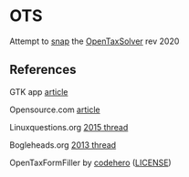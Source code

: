 # OTS

Attempt to [snap](https://snapcraft.io/otax/)
  the [OpenTaxSolver](https://sourceforge.net/projects/opentaxsolver/)
  rev 2020


## References

GTK app
  [article](https://snapcraft.io/docs/gtk2-applications)

Opensource.com
  [article](https://opensource.com/article/21/2/linux-tax-software)

Linuxquestions.org
  [2015 thread](https://www.linuxquestions.org/questions/linux-software-2/any-linux-based-us-federal-tax-filing-software-out-there-4175531634/)

Bogleheads.org
  [2013 thread](https://www.bogleheads.org/forum/viewtopic.php?t=108298)

OpenTaxFormFiller
  by [codehero](https://github.com/codehero/OpenTaxFormFiller)
  ([LICENSE](https://opensource.org/licenses/MIT))

